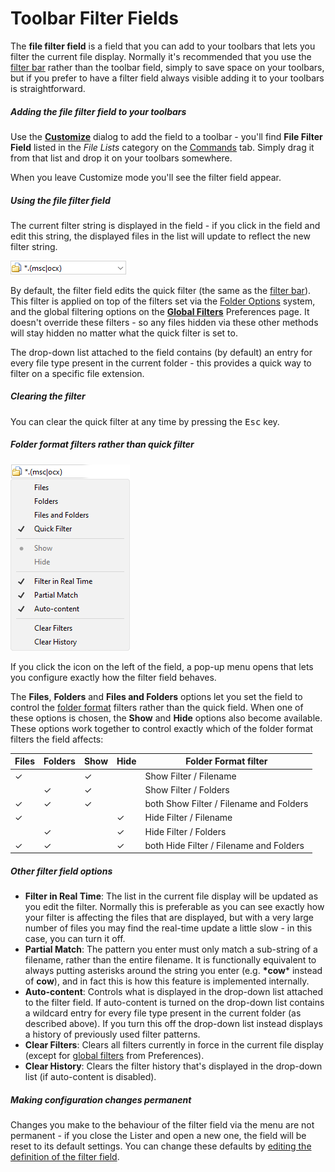 # Toolbar Filter Fields

The **file filter field** is a field that you can add to your toolbars that lets you filter the current file display. Normally it's recommended that you use the [filter bar](filter_bar.md) rather than the toolbar field, simply to save space on your toolbars, but if you prefer to have a filter field always visible adding it to your toolbars is straightforward.

##### Adding the file filter field to your toolbars

Use the **[Customize](/Manual/customize/README.md)** dialog to add the field to a toolbar - you'll find **File Filter Field** listed in the *File Lists* category on the [Commands](/Manual/customize/the_customize_dialog/commands.md) tab. Simply drag it from that list and drop it on your toolbars somewhere.

When you leave Customize mode you'll see the filter field appear.

##### Using the file filter field

The current filter string is displayed in the field - if you click in the field and edit this string, the displayed files in the list will update to reflect the new filter string.

![](/Manual/images/media/13/filter_field_1.png)

By default, the filter field edits the quick filter (the same as the [filter bar](filter_bar.md)). This filter is applied on top of the filters set via the [Folder Options](../folder_options/README.md) system, and the global filtering options on the **[Global Filters](/Manual/preferences/preferences_categories/filtering_and_sorting/global_filters.md)** Preferences page. It doesn't override these filters - so any files hidden via these other methods will stay hidden no matter what the quick filter is set to.

The drop-down list attached to the field contains (by default) an entry for every file type present in the current folder - this provides a quick way to filter on a specific file extension.

##### Clearing the filter

You can clear the quick filter at any time by pressing the <kbd>Esc</kbd> key.

##### Folder format filters rather than quick filter



![](/Manual/images/media/13/filter_field_2.png)

If you click the icon on the left of the field, a pop-up menu opens that lets you configure exactly how the filter field behaves.

The **Files**, **Folders** and **Files and Folders** options let you set the field to control the [folder format](/Manual/basic_concepts/folder_options/README.md) filters rather than the quick field. When one of these options is chosen, the **Show** and **Hide** options also become available. These options work together to control exactly which of the folder format filters the field affects:

| Files | Folders | Show | Hide | Folder Format filter                    |
|-------|---------|------|------|-----------------------------------------|
| ✓     |         | ✓    |      | Show Filter / Filename                  |
|       | ✓       | ✓    |      | Show Filter / Folders                   |
| ✓     | ✓       | ✓    |      | both Show Filter / Filename and Folders |
| ✓     |         |      | ✓    | Hide Filter / Filename                  |
|       | ✓       |      | ✓    | Hide Filter / Folders                   |
| ✓     | ✓       |      | ✓    | both Hide Filter / Filename and Folders |

##### Other filter field options

- **Filter in Real Time**: The list in the current file display will be updated as you edit the filter. Normally this is preferable as you can see exactly how your filter is affecting the files that are displayed, but with a very large number of files you may find the real-time update a little slow - in this case, you can turn it off.
- **Partial Match**: The pattern you enter must only match a sub-string of a filename, rather than the entire filename. It is functionally equivalent to always putting asterisks around the string you enter (e.g. **\*cow**\* instead of **cow**), and in fact this is how this feature is implemented internally.
- **Auto-content**: Controls what is displayed in the drop-down list attached to the filter field. If auto-content is turned on the drop-down list contains a wildcard entry for every file type present in the current folder (as described above). If you turn this off the drop-down list instead displays a history of previously used filter patterns.
- **Clear Filters**: Clears all filters currently in force in the current file display (except for [global filters](/Manual/preferences/preferences_categories/filtering_and_sorting/global_filters.md) from Preferences).
- **Clear History**: Clears the filter history that's displayed in the drop-down list (if auto-content is disabled).

##### Making configuration changes permanent

Changes you make to the behaviour of the filter field via the menu are not permanent - if you close the Lister and open a new one, the field will be reset to its default settings. You can change these defaults by [editing the definition of the filter field](/Manual/customize/creating_your_own_buttons/editing_the_toolbar/field_buttons/filter_field_configuration.md).
